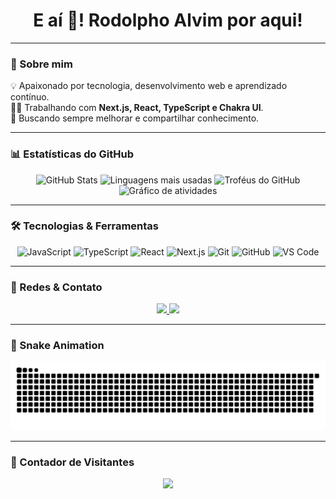 <h1 align="center">E aí 👋! Rodolpho Alvim por aqui!</h1>

---

### 🚀 Sobre mim
💡 Apaixonado por tecnologia, desenvolvimento web e aprendizado contínuo.  
👨‍💻 Trabalhando com **Next.js, React, TypeScript e Chakra UI**.  
🔧 Buscando sempre melhorar e compartilhar conhecimento.  

---

### 📊 Estatísticas do GitHub  
<div align="center">
  <img src="https://github-readme-stats.vercel.app/api?username=Rodolpho-Alvim&hide_title=false&hide_rank=false&show_icons=true&include_all_commits=true&count_private=true&disable_animations=false&theme=dracula&locale=pt-br&hide_border=false&order=1" height="150" alt="GitHub Stats" />
  <img src="https://github-readme-stats.vercel.app/api/top-langs?username=Rodolpho-Alvim&locale=pt-br&hide_title=false&layout=compact&card_width=320&langs_count=5&theme=dracula&hide_border=false&order=2" height="150" alt="Linguagens mais usadas" />
  <img src="https://github-profile-trophy.vercel.app/?username=Rodolpho-Alvim&theme=dracula&column=3&margin-w=8&margin-h=8&no-bg=false&no-frame=false&order=4" height="150" alt="Troféus do GitHub" />
  <img src="https://github-readme-activity-graph.vercel.app/graph?username=Rodolpho-Alvim&radius=16&theme=react-dark&area=true&order=5" height="300" alt="Gráfico de atividades" />
</div>

---

### 🛠️ Tecnologias & Ferramentas  
<div align="center">
  <img src="https://cdn.jsdelivr.net/gh/devicons/devicon/icons/javascript/javascript-original.svg" height="40" alt="JavaScript" />
  <img src="https://cdn.jsdelivr.net/gh/devicons/devicon/icons/typescript/typescript-original.svg" height="40" alt="TypeScript" />
  <img src="https://cdn.jsdelivr.net/gh/devicons/devicon/icons/react/react-original.svg" height="40" alt="React" />
  <img src="https://cdn.jsdelivr.net/gh/devicons/devicon/icons/nextjs/nextjs-original.svg" height="40" alt="Next.js" />
  <img src="https://cdn.jsdelivr.net/gh/devicons/devicon/icons/git/git-original.svg" height="40" alt="Git" />
  <img src="https://cdn.jsdelivr.net/gh/devicons/devicon/icons/github/github-original.svg" height="40" alt="GitHub" />
  <img src="https://cdn.jsdelivr.net/gh/devicons/devicon/icons/vscode/vscode-original.svg" height="40" alt="VS Code" />
</div>

---

### 📢 Redes & Contato  
<div align="center">
  <a href="https://twitter.com/SEU_TWITTER" target="_blank">
    <img src="https://img.shields.io/badge/Twitter-1DA1F2?style=for-the-badge&logo=twitter&logoColor=white" />
  </a>
  <a href="mailto:SEU_EMAIL@gmail.com" target="_blank">
    <img src="https://img.shields.io/badge/Email-D14836?style=for-the-badge&logo=gmail&logoColor=white" />
  </a>
</div>

---

### 🐍 Snake Animation  
<div align="center">
  <img src="https://raw.githubusercontent.com/Rodolpho-Alvim/Rodolpho-Alvim/main/output/snake.svg" alt="Snake animation" />
</div>

---

### 🎯 Contador de Visitantes  
<div align="center">
  <img src="https://profile-counter.glitch.me/Rodolpho-Alvim/count.svg?" />
</div>
